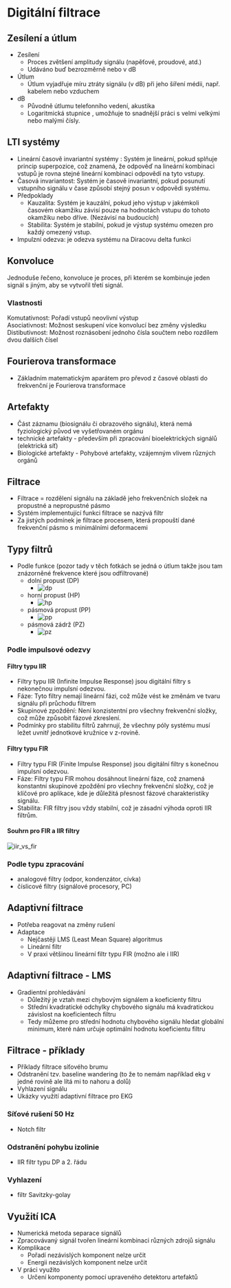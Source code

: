 # Digitální filtrace

## Zesílení a útlum
- Zesílení
  - Proces zvětšení amplitudy signálu (napěťové, proudové, atd.)
  - Udáváno buď bezrozměrně nebo v dB
- Útlum
  - Útlum vyjadřuje míru ztráty signálu (v dB) při jeho šíření médii, např. kabelem nebo vzduchem
- dB
  - Původně útlumu telefonního vedení, akustika
  - Logaritmická stupnice , umožňuje to snadnější práci s velmi velkými nebo malými čísly.

## LTI systémy
- Lineární časově invariantní systémy : Systém je lineární, pokud splňuje princip superpozice, což znamená, že odpověď na lineární kombinaci vstupů je rovna stejné lineární kombinaci odpovědí na tyto vstupy.
- Časová invariantost: Systém je časově invariantní, pokud posunutí vstupního signálu v čase způsobí stejný posun v odpovědi systému.  
- Předpoklady
  - Kauzalita: Systém je kauzální, pokud jeho výstup v jakémkoli časovém okamžiku závisí pouze na hodnotách vstupu do tohoto okamžiku nebo dříve. (Nezávisí na budoucích)
  - Stabilita: Systém je stabilní, pokud je výstup systému omezen pro každý omezený vstup.
- Impulzní odezva: je odezva systému na Diracovu delta funkci

## Konvoluce
Jednoduše řečeno, konvoluce je proces, při kterém se kombinuje jeden signál s jiným, aby se vytvořil třetí signál.

### Vlastnosti
Komutativnost: Pořadí vstupů neovlivní výstup  
Asociativnost: Možnost seskupení více konvolucí bez změny výsledku  
Distibutivnost: Možnost roznásobení jednoho čísla součtem nebo rozdílem dvou dalších čísel

## Fourierova transformace
- Základním matematickým aparátem pro převod z časové oblasti do frekvenční je Fourierova transformace

## Artefakty
- Část záznamu (biosignálu či obrazového signálu), která nemá fyziologický původ ve vyšetřovaném orgánu
- technické artefakty - především při zpracování bioelektrických signálů (elektrická síť)
- Biologické artefakty - Pohybové artefakty, vzájemným vlivem různých orgánů

## Filtrace
- Filtrace = rozdělení signálu na základě jeho frekvenčních složek na propustné a nepropustné pásmo
- Systém implementující funkci filtrace se nazývá filtr
- Za jistých podmínek je filtrace procesem, která propouští dané frekvenční pásmo s minimálními deformacemi

## Typy filtrů
- Podle funkce (pozor tady v těch fotkách se jedná o útlum takže jsou tam znázorněné frekvence které jsou odfiltrované)
  - dolní propust (DP)  
    - ![dp](imgs/dp.PNG)  
  - horní propust (HP)   
    - ![hp](imgs/hp.PNG)
  - pásmová propust (PP)  
    - ![pp](imgs/propust.PNG)
  - pásmová zádrž (PZ)  
    - ![pz](imgs/zadrz.PNG)

### Podle impulsové odezvy

#### Filtry typu IIR
- Filtry typu IIR (Infinite Impulse Response) jsou digitální filtry s nekonečnou impulsní odezvou.
- Fáze: Tyto filtry nemají lineární fázi, což může vést ke změnám ve tvaru signálu při průchodu filtrem
- Skupinové zpoždění: Není konzistentní pro všechny frekvenční složky, což může způsobit fázové zkreslení.
- Podmínky pro stabilitu filtrů zahrnují, že všechny póly systému musí ležet uvnitř jednotkové kružnice v z-rovině.

#### Filtry typu FIR
- Filtry typu FIR (Finite Impulse Response) jsou digitální filtry s konečnou impulsní odezvou.
- Fáze: Filtry typu FIR mohou dosáhnout lineární fáze, což znamená konstantní skupinové zpoždění pro všechny frekvenční složky, což je klíčové pro aplikace, kde je důležitá přesnost fázové charakteristiky signálu.
- Stabilita: FIR filtry jsou vždy stabilní, což je zásadní výhoda oproti IIR filtrům.

#### Souhrn pro FIR a IIR filtry
![iir_vs_fir](imgs/IIR%20vs%20FIR.PNG)

### Podle typu zpracování
- analogové filtry (odpor, kondenzátor, cívka)
- číslicové filtry (signálové procesory, PC)

## Adaptivní filtrace
- Potřeba reagovat na změny rušení
- Adaptace
  - Nejčastěji LMS (Least Mean Square) algoritmus
  - Lineární filtr
  - V praxi většinou lineární filtr typu FIR (možno ale i IIR)

## Adaptivní filtrace - LMS
- Gradientní prohledávání
  - Důležitý je vztah mezi chybovým signálem a koeficienty filtru
  - Střední kvadratické odchylky chybového signálu má kvadratickou závislost na koeficientech filtru
  - Tedy můžeme pro střední hodnotu chybového signálu hledat globální minimum, které nám určuje optimální hodnotu koeficientu filtru

## Filtrace - příklady
- Příklady filtrace síťového brumu
- Odstranění tzv. baseline wandering (to že to nemám například ekg v jedné rovině ale lítá mi to nahoru a dolů)
- Vyhlazení signálu
- Ukázky využití adaptivní filtrace pro EKG
### Síťové rušení 50 Hz
- Notch filtr

### Odstranění pohybu izolinie
- IIR filtr typu DP a 2. řádu

### Vyhlazení
- filtr Savitzky-golay


## Využití ICA
- Numerická metoda separace signálů
- Zpracovávaný signál tvořen lineární kombinaci různých zdrojů signálu
- Komplikace
  - Pořadí nezávislých komponent nelze určit
  - Energii nezávislých komponent nelze určit
- V práci využito
  - Určení komponenty pomocí upraveného detektoru artefaktů
